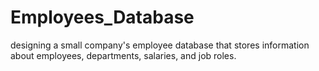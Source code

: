 # Employees_Database
designing a small company's employee database that stores information about employees, departments, salaries, and job roles.
